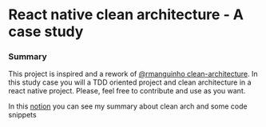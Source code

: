 # React native clean architecture - A case study

### Summary
This project is inspired and a rework of [@rmanguinho clean-architecture](https://github.com/rmanguinho/clean-react).
In this study case you will a TDD oriented project and clean architecture in a react native project.
Please, feel free to contribute and use as you want.

In this [notion](https://absorbed-morning-4fa.notion.site/Clean-architecture-4bf7858bde8e43b9b4521911ae0c9c28) you can see my summary about clean arch and some code snippets


 
